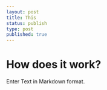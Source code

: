 ```yaml
---
layout: post
title: This
status: publish
type: post
published: true
---
```


# How does it work?

Enter Text in Markdown format.